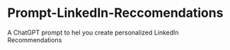 # Prompt-LinkedIn-Reccomendations
A ChatGPT prompt to hel you create personalized LinkedIn Recommendations
